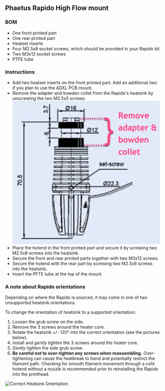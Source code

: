 ## Phaetus Rapido High Flow mount

### BOM

- One front printed part
- One rear printed part
- Heatset inserts
- Four M2.5x8 socket screws, which should be provided in your Rapido kit
- Two M3x12 socket screws
- PTFE tube

### Instructions

- Add two heatset inserts on the front printed part. Add an additional two if you plan to use the ADXL PCB mount.
- Remove the adapter and bowden collet from the Rapido's heatsink by unscrewing the two M2.5x5 screws:
  ![Remove adapter](Remove_Adapter.png)
- Place the hotend in the front printed part and secure it by screwing two M2.5x8 screws into the heatsink.
- Secure the front and rear printed parts together with two M3x12 screws.
- Secure the hotend with the rear part by screwing two M2.5x8 screws into the heatsink.
- Insert the PFTE tube at the top of the mount.

### A note about Rapido orientations

Depending on where the Rapido is sourced, it may come in one of two _unsupported_ heatsink orientations.

To change the orientation of heatsink to a supported orientation:

1. Loosen the grub screw on the side.
2. Remove the 3 screws around the heater core.
3. Rotate the heatsink +/- 120° into the correct orientation (see the pictures below).
4. Install and _gently tighten_ the 3 screws around the heater core.
5. _Gently tighten_ the side grub screw.
6. **Be careful not to over-tighten any screws when reassembling.**  Over-tightening can cause the heatbreak to bend and potentially restrict the filament path. Checking for smooth filament movement through a cold hotend without a nozzle is recommended prior to reinstalling the Rapido into the printhead.

![Correct Heatsink Orientation](Correct_Heatsink_Orientation.png)
